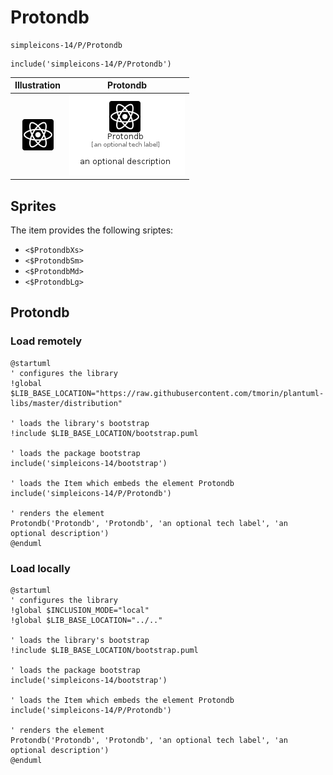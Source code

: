 # Protondb


```text
simpleicons-14/P/Protondb
```

```text
include('simpleicons-14/P/Protondb')
```



| Illustration | Protondb |
| :---: | :---: |
| ![illustration for Illustration](../../simpleicons-14/P/Protondb.png) | ![illustration for Protondb](../../simpleicons-14/P/Protondb.Local.png) |



## Sprites
The item provides the following sriptes:

- `<$ProtondbXs>`
- `<$ProtondbSm>`
- `<$ProtondbMd>`
- `<$ProtondbLg>`





## Protondb

### Load remotely
```plantuml
@startuml
' configures the library
!global $LIB_BASE_LOCATION="https://raw.githubusercontent.com/tmorin/plantuml-libs/master/distribution"

' loads the library's bootstrap
!include $LIB_BASE_LOCATION/bootstrap.puml

' loads the package bootstrap
include('simpleicons-14/bootstrap')

' loads the Item which embeds the element Protondb
include('simpleicons-14/P/Protondb')

' renders the element
Protondb('Protondb', 'Protondb', 'an optional tech label', 'an optional description')
@enduml
```

### Load locally
```plantuml
@startuml
' configures the library
!global $INCLUSION_MODE="local"
!global $LIB_BASE_LOCATION="../.."

' loads the library's bootstrap
!include $LIB_BASE_LOCATION/bootstrap.puml

' loads the package bootstrap
include('simpleicons-14/bootstrap')

' loads the Item which embeds the element Protondb
include('simpleicons-14/P/Protondb')

' renders the element
Protondb('Protondb', 'Protondb', 'an optional tech label', 'an optional description')
@enduml
```

